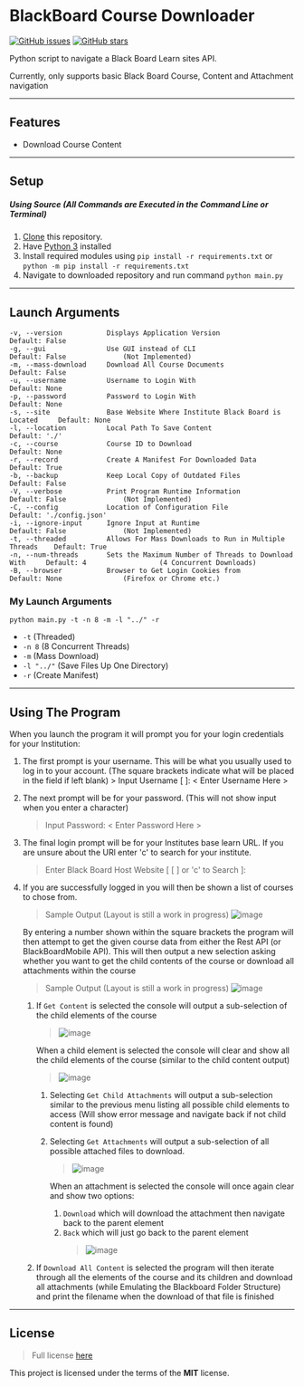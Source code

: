 # BlackBoard Course Downloader

[![GitHub issues](https://img.shields.io/github/issues/TimEnglart/BlackBoard-Course-Downloader.svg?label=Issues)](https://github.com/TimEnglart/BlackBoard-Course-Downloader/issues)
[![GitHub stars](https://img.shields.io/github/stars/TimEnglart/BlackBoard-Course-Downloader.svg?color=Gold&label=Stars)](https://github.com/TimEnglart/BlackBoard-Course-Downloader/stargazers)

Python script to navigate a Black Board Learn sites API.

Currently, only supports basic Black Board Course, Content and Attachment navigation

---

## Features

- Download Course Content

---

## Setup

##### Using Source (All Commands are Executed in the Command Line or Terminal)

1. [Clone](https://github.com/TimEnglart/BlackBoard-Course-Downloader.git) this repository.
2. Have [Python 3](https://www.python.org/downloads/) installed
3. Install required modules using `pip install -r requirements.txt` or `python -m pip install -r requirements.txt`
4. Navigate to downloaded repository and run command `python main.py`

---

## Launch Arguments

```
-v, --version           Displays Application Version                            Default: False
-g, --gui               Use GUI instead of CLI                                  Default: False              (Not Implemented)
-m, --mass-download     Download All Course Documents                           Default: False
-u, --username          Username to Login With                                  Default: None
-p, --password          Password to Login With                                  Default: None
-s, --site              Base Website Where Institute Black Board is Located     Default: None
-l, --location          Local Path To Save Content                              Default: './'
-c, --course            Course ID to Download                                   Default: None
-r, --record            Create A Manifest For Downloaded Data                   Default: True
-b, --backup            Keep Local Copy of Outdated Files                       Default: False
-V, --verbose           Print Program Runtime Information                       Default: False              (Not Implemented)
-C, --config            Location of Configuration File                          Default: './config.json'
-i, --ignore-input      Ignore Input at Runtime                                 Default: False              (Not Implemented)
-t, --threaded          Allows For Mass Downloads to Run in Multiple Threads    Default: True
-n, --num-threads       Sets the Maximum Number of Threads to Download With     Default: 4                  (4 Concurrent Downloads)
-B, --browser           Browser to Get Login Cookies from                       Default: None               (Firefox or Chrome etc.)
```

### My Launch Arguments

`python main.py -t -n 8 -m -l "../" -r`

- `-t` (Threaded)
- `-n 8` (8 Concurrent Threads)
- `-m` (Mass Download)
- `-l "../"` (Save Files Up One Directory)
- `-r` (Create Manifest)


---

## Using The Program

When you launch the program it will prompt you for your login credentials for your Institution:

1. The first prompt is your username. This will be what you usually used to log in to your account.
   (The square brackets indicate what will be placed in the field if left blank) > Input Username [ ]: < Enter Username Here >
2. The next prompt will be for your password. (This will not show input when you enter a character)
   > Input Password: < Enter Password Here >
3. The final login prompt will be for your Institutes base learn URL. If you are unsure about the URl enter 'c' to search
   for your institute.  
    > Enter Black Board Host Website [ [ ] or 'c' to Search ]:
4. If you are successfully logged in you will then be shown a list of courses to chose from.

   > Sample Output (Layout is still a work in progress) ![image](https://user-images.githubusercontent.com/41773768/59965568-3ffed400-9553-11e9-83f1-6e307861744d.png)

   By entering a number shown within the square brackets the program will then attempt to get the given course data
   from either the Rest API (or BlackBoardMobile API). This will then output a new selection asking whether you want
   to get the child contents of the course or download all attachments within the course

   > Sample Output (Layout is still a work in progress) ![image](https://user-images.githubusercontent.com/41773768/59965641-493c7080-9554-11e9-8169-0a73bf2a2a19.png)

   1. If `Get Content` is selected the console will output a sub-selection of the child elements of the course

      > ![image](https://user-images.githubusercontent.com/41773768/59965729-4e4def80-9555-11e9-8632-c0bc45763884.png)

      When a child element is selected the console will clear and show all the child elements of the course (similar
      to the child content output)

      > ![image](https://user-images.githubusercontent.com/41773768/59965758-bc92b200-9555-11e9-8654-14dd7fdfd0eb.png)

      1. Selecting `Get Child Attachments` will output a sub-selection similar to the previous menu
         listing all possible child elements to access (Will show error message and navigate back if not child content is
         found)
      2. Selecting `Get Attachments` will output a sub-selection of all possible attached files to download.

         > ![image](https://user-images.githubusercontent.com/41773768/59965821-683c0200-9556-11e9-8cee-afa21970353f.png)

         When an attachment is selected the console will once again clear and show two options:

         1. `Download` which will download the attachment then navigate back to the parent element
         2. `Back` which will just go back to the parent element
            > ![image](https://user-images.githubusercontent.com/41773768/59965858-ce288980-9556-11e9-8add-7f96e0d09ae8.png)

   2. If `Download All Content` is selected the program will then iterate through all the elements of the course and
      its children and download all attachments (while Emulating the Blackboard Folder Structure) and print the filename
      when the download of that file is finished

---

## License

> Full license [here](https://github.com/TimEnglart/BlackBoard-Course-Downloader/blob/master/LICENSE)

This project is licensed under the terms of the **MIT** license.
